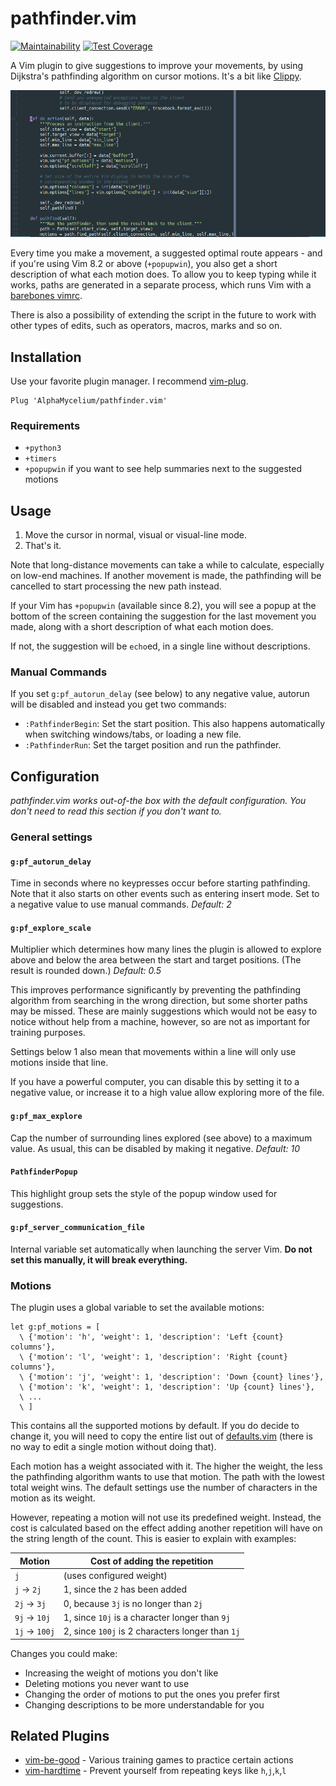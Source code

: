 # pathfinder.vim

[![Maintainability](https://api.codeclimate.com/v1/badges/39c08aa4ab5468133a9c/maintainability)](https://codeclimate.com/github/AlphaMycelium/pathfinder.vim/maintainability)
[![Test Coverage](https://api.codeclimate.com/v1/badges/39c08aa4ab5468133a9c/test_coverage)](https://codeclimate.com/github/AlphaMycelium/pathfinder.vim/test_coverage)

A Vim plugin to give suggestions to improve your movements, by using Dijkstra's
pathfinding algorithm on cursor motions. It's a bit like [Clippy][office-assistant].

![Demo GIF](images/movements-v1.2.2.gif)

Every time you make a movement, a suggested optimal route appears - and if
you're using Vim 8.2 or above (`+popupwin`), you also get a short description
of what each motion does. To allow you to keep typing while it works, paths are
generated in a separate process, which runs Vim with a [barebones vimrc](serverrc.vim).

There is also a possibility of extending the script in the future to work with
other types of edits, such as operators, macros, marks and so on.

[office-assistant]: https://en.wikipedia.org/wiki/Office_Assistant

## Installation

Use your favorite plugin manager. I recommend
[vim-plug](https://github.com/junegunn/vim-plug).

```vim
Plug 'AlphaMycelium/pathfinder.vim'
```

### Requirements

- `+python3`
- `+timers`
- `+popupwin` if you want to see help summaries next to the suggested motions

## Usage

1. Move the cursor in normal, visual or visual-line mode.
2. That's it.

Note that long-distance movements can take a while to calculate, especially on
low-end machines. If another movement is made, the pathfinding will be
cancelled to start processing the new path instead.

If your Vim has `+popupwin` (available since 8.2), you will see a popup at the
bottom of the screen containing the suggestion for the last movement you made,
along with a short description of what each motion does.

If not, the suggestion will be `echo`ed, in a single line without descriptions.

### Manual Commands

If you set `g:pf_autorun_delay` (see below) to any negative value, autorun will
be disabled and instead you get two commands:

- `:PathfinderBegin`: Set the start position. This also happens automatically
  when switching windows/tabs, or loading a new file.
- `:PathfinderRun`: Set the target position and run the pathfinder.

## Configuration

*pathfinder.vim works out-of-the box with the default configuration. You don't
need to read this section if you don't want to.*

### General settings

#### `g:pf_autorun_delay`
Time in seconds where no keypresses occur before starting pathfinding. Note
that it also starts on other events such as entering insert mode. Set to a
negative value to use manual commands. *Default: 2*

#### `g:pf_explore_scale`
Multiplier which determines how many lines the plugin is allowed to explore
above and below the area between the start and target positions. (The result
is rounded down.) *Default: 0.5*

This improves performance significantly by preventing the pathfinding algorithm
from searching in the wrong direction, but some shorter paths may be missed.
These are mainly suggestions which would not be easy to notice without help
from a machine, however, so are not as important for training purposes.

Settings below 1 also mean that movements within a line will only use motions
inside that line.

If you have a powerful computer, you can disable this by setting it to a
negative value, or increase it to a high value allow exploring more of the file.

#### `g:pf_max_explore`
Cap the number of surrounding lines explored (see above) to a maximum value.
As usual, this can be disabled by making it negative. *Default: 10*

#### `PathfinderPopup`
This highlight group sets the style of the popup window used for suggestions.

#### `g:pf_server_communication_file`
Internal variable set automatically when launching the server Vim.
**Do not set this manually, it will break everything.**

### Motions

The plugin uses a global variable to set the available motions:

```vim
let g:pf_motions = [
  \ {'motion': 'h', 'weight': 1, 'description': 'Left {count} columns'},
  \ {'motion': 'l', 'weight': 1, 'description': 'Right {count} columns'},
  \ {'motion': 'j', 'weight': 1, 'description': 'Down {count} lines'},
  \ {'motion': 'k', 'weight': 1, 'description': 'Up {count} lines'},
  \ ...
  \ ]
```

This contains all the supported motions by default. If you do decide to change
it, you will need to copy the entire list out of [defaults.vim](plugin/defaults.vim)
(there is no way to edit a single motion without doing that).

Each motion has a weight associated with it. The higher the weight, the less
the pathfinding algorithm wants to use that motion. The path with the lowest
total weight wins. The default settings use the number of characters in the
motion as its weight.

However, repeating a motion will not use its predefined weight. Instead, the
cost is calculated based on the effect adding another repetition will have on
the string length of the count. This is easier to explain with examples:

| Motion | Cost of adding the repetition |
| --- | --- |
| `j` | (uses configured weight) |
| `j` -> `2j` | 1, since the `2` has been added |
| `2j` -> `3j` | 0, because `3j` is no longer than `2j` |
| `9j` -> `10j` | 1, since `10j` is a character longer than `9j` |
| `1j` -> `100j` | 2, since `100j` is 2 characters longer than `1j` |

Changes you could make:

- Increasing the weight of motions you don't like
- Deleting motions you never want to use
- Changing the order of motions to put the ones you prefer first
- Changing descriptions to be more understandable for you

## Related Plugins

- [vim-be-good](https://github.com/ThePrimeagen/vim-be-good) - Various training games to practice certain actions
- [vim-hardtime](https://github.com/takac/vim-hardtime) - Prevent yourself from repeating keys like `h`,`j`,`k`,`l`

